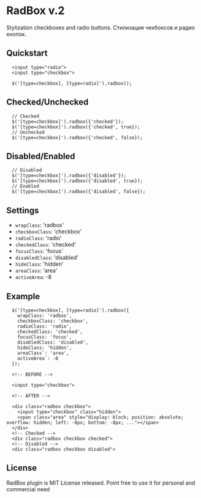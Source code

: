 # RadBox v.2

Stylization checkboxes and radio buttons.
Стилизация чекбоксов и радио кнопок.

## Quickstart

~~~~{.html}
  <input type="radio">
  <input type="checkbox">
~~~~
~~~~{.js}
  $('[type=checkbox], [type=radio]').radbox();
~~~~

## Checked/Unchecked

~~~~{.js}
  // Checked
  $('[type=checkbox]').radbox({'checked'});
  $('[type=checkbox]').radbox({'checked', true});
  // Unchecked
  $('[type=checkbox]').radbox({'checked', false});
~~~~

## Disabled/Enabled

~~~~{.js}
  // Disabled
  $('[type=checkbox]').radbox({'disabled'});
  $('[type=checkbox]').radbox({'disabled', true});
  // Enabled
  $('[type=checkbox]').radbox({'disabled', false});
~~~~

## Settings

* `wrapClass`: 'radbox'
* `checkboxClass`: 'checkbox'
* `radioClass`: 'radio'
* `checkedClass`: 'checked'
* `focusClass`: 'focus'
* `disabledClass`: 'disabled'
* `hideClass`: 'hidden'
* `areaClass`: 'area'
* `activeArea`: -8

## Example

~~~~{.js}
  $('[type=checkbox], [type=radio]').radbox({
    wrapClass: 'radbox',
    checkboxClass: 'checkbox',
    radioClass: 'radio',
    checkedClass: 'checked',
    focusClass: 'focus',
    disabledClass: 'disabled',
    hideClass: 'hidden',
    areaClass`: 'area',
    activeArea`: -8
  });
~~~~
~~~~{.html}
  <!-- BEFORE -->

  <input type="checkbox">

  <!-- AFTER -->

  <div class="radbox checkbox">
    <input type="checkbox" class="hidden">
    <span class="area" style="display: block; position: absolute; overflow: hidden; left: -8px; bottom: -8px; ..."></span>
  </div>
  <!-- Checked -->
  <div class="radbox checkbox checked">
  <!-- Disabled -->
  <div class="radbox checkbox disabled">
~~~~


## License

RadBox plugin is MIT License released. Point free to use it for personal and commercial need